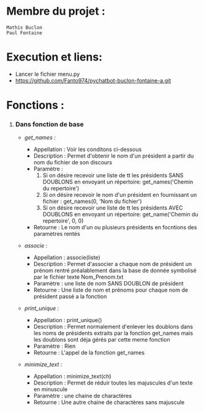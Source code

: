 # Membre du projet :
    Mathis Buclon
    Paul Fontaine
# Execution et liens:
 - Lancer le fichier menu.py
 - https://github.com/Fanto974/pychatbot-buclon-fontaine-a.git
# Fonctions :
1. ### **Dans fonction de base**
    - _get_names :_
        - Appellation : Voir les conditons ci-dessous
        - Description : Permet d'obtenir le nom d'un président a partir du nom du fichier de son discours
        - Paramètre :
            1. Si on désire recevoir une liste de tt les présidents SANS DOUBLONS en envoyant un répertoire: get_names('Chemin du repertoire')
            2. Si on désire recevoir le nom d'un président en fournissant un fichier : get_names(0, 'Nom du fichier')
            3. Si on désire recevoir une liste de tt les présidents AVEC DOUBLONS en envoyant un répertoire: get_name('Chemin du repertoire', 0, 0)
        - Retourne : Le nom d'un ou plusieurs présidents en focntions des paramètres rentés
   
    - _associe :_
        - Appellation : associe(liste)
        - Description : Permet d'associer a chaque nom de président un prénom rentré préalablement dans la base de donnée symbolisé par le fichier texte Nom_Prenom.txt
        - Paramètre : une liste de nom SANS DOUBLON de président
        - Retourne : Une liste de nom et prénoms pour chaque nom de président passé a la fonction

    - _print_unique :_
        - Appellation : print_unique()
        - Description : Permet normalement d'enlever les doublons dans les noms de présidents extraits par la fonction get_names mais les doublons sont déja gérés par cette meme fonction
        - Paramètre : Rien
        - Retourne : L'appel de la fonction get_names

    - _minimize_text :_
        - Appellation : minimize_text(ch)
        - Description : Permet de réduir toutes les majuscules d'un texte en minuscule
        - Paramètre : une chaine de charactères
        - Retourne : Une autre chaine de charactères sans majuscule
